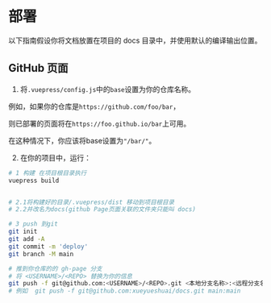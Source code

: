 # 部署
以下指南假设你将文档放置在项目的 docs 目录中，并使用默认的编译输出位置。

## GitHub 页面

1. 将`.vuepress/config.js`中的`base`设置为你的仓库名称。

例如，如果你的仓库是`https://github.com/foo/bar`，

则已部署的页面将在`https://foo.github.io/bar`上可用。

在这种情况下，你应该将base设置为`"/bar/"`。

2. 在你的项目中，运行：
```sh
# 1 构建 在项目根目录执行
vuepress build


# 2.1将构建好的目录/.vuepress/dist 移动到项目根目录
# 2.2并改名为docs(github Page页面关联的文件夹只能叫 docs)

# 3 push 到git
git init
git add -A
git commit -m 'deploy'
git branch -M main

# 推到你仓库的的 gh-page 分支
# 将 <USERNAME>/<REPO> 替换为你的信息
git push -f git@github.com:<USERNAME>/<REPO>.git <本地分支名称>:<远程分支名称>
# 例如  git push -f git@github.com:xueyueshuai/docs.git main:main
```


